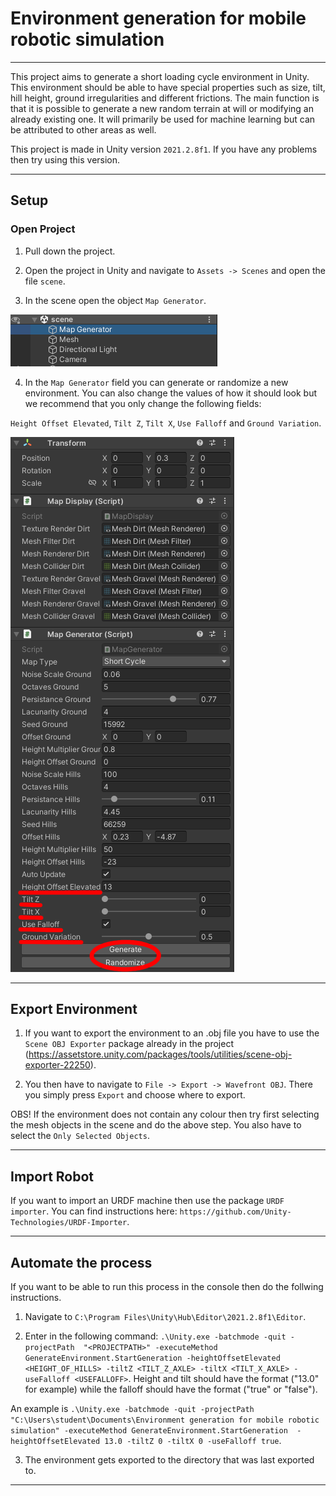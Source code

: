 # Environment generation for mobile robotic simulation

---

This project aims to generate a short loading cycle environment in Unity. This environment should be able to
have special properties such as size, tilt, hill height, ground irregularities and different frictions. 
The main function is that it is possible to generate a new random terrain at will or modifying an already existing one. 
It will primarily be used for machine learning but can be attributed to other areas as well.

This project is made in Unity version `2021.2.8f1`. If you have any problems then try using this version.

---

## Setup

### Open Project

1. Pull down the project.

2. Open the project in Unity and navigate to `Assets -> Scenes` and open the file `scene`.

3. In the scene open the object `Map Generator`.

<img src = "images/scene.png">

4. In the `Map Generator` field you can generate or randomize a new environment. 
You can also change the values of how it should look but we recommend that you only change the following fields:

`Height Offset Elevated`, `Tilt Z`, `Tilt X`, `Use Falloff` and `Ground Variation`.

<img src = "images/map_generator.png">

---

## Export Environment

1. If you want to export the environment to an .obj file you have to use the `Scene OBJ Exporter` 
package already in the project (https://assetstore.unity.com/packages/tools/utilities/scene-obj-exporter-22250).

2. You then have to navigate to `File -> Export -> Wavefront OBJ`. There you simply press `Export`
and choose where to export. 

OBS! If the environment does not contain any colour then try first selecting the mesh objects in
the scene and do the above step. You also have to select the `Only Selected Objects`.

---

## Import Robot

If you want to import an URDF machine then use the package `URDF importer`. You can find
instructions here: `https://github.com/Unity-Technologies/URDF-Importer`.

---

## Automate the process

If you want to be able to run this process in the console then do the follwing instructions.

1. Navigate to `C:\Program Files\Unity\Hub\Editor\2021.2.8f1\Editor`.

2. Enter in the following command: `.\Unity.exe -batchmode -quit -projectPath 
"<PROJECTPATH>" -executeMethod GenerateEnvironment.StartGeneration -heightOffsetElevated <HEIGHT_OF_HILLS> -tiltZ <TILT_Z_AXLE> -tiltX <TILT_X_AXLE> -useFalloff <USEFALLOFF>`.
Height and tilt should have the format ("13.0" for example) while the falloff should have the format ("true" or "false").

An example is `.\Unity.exe -batchmode -quit -projectPath "C:\Users\student\Documents\Environment generation for mobile robotic simulation" -executeMethod GenerateEnvironment.StartGeneration 
-heightOffsetElevated 13.0 -tiltZ 0 -tiltX 0 -useFalloff true`.

3. The environment gets exported to the directory that was last exported to.

---